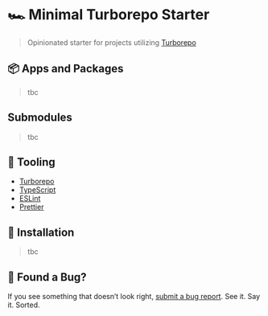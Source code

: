 # 🏎️ Minimal Turborepo Starter

> Opinionated starter for projects utilizing [Turborepo](https://turbo.build/repo)

## 📦 Apps and Packages

> tbc

## Submodules

> tbc

## 🧰 Tooling

- [Turborepo](https://turbo.build/repo)
- [TypeScript](https://www.typescriptlang.org/)
- [ESLint](https://eslint.org/)
- [Prettier](https://prettier.io)

## 🤖 Installation

> tbc

## 🐛 Found a Bug?

If you see something that doesn’t look right, [submit a bug report](https://github.com/magicasaservice/turborepo-starter/issues/new?assignees=&labels=bug%2Cpending+triage&template=bug_report.yml). See it. Say it. Sorted.
